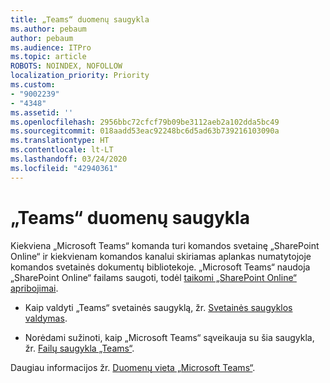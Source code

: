 ```yaml
---
title: „Teams“ duomenų saugykla
ms.author: pebaum
author: pebaum
ms.audience: ITPro
ms.topic: article
ROBOTS: NOINDEX, NOFOLLOW
localization_priority: Priority
ms.custom:
- "9002239"
- "4348"
ms.assetid: ''
ms.openlocfilehash: 2956bbc72cfcf79b09be3112aeb2a102dda5bc49
ms.sourcegitcommit: 018aadd53eac92248bc6d5ad63b739216103090a
ms.translationtype: HT
ms.contentlocale: lt-LT
ms.lasthandoff: 03/24/2020
ms.locfileid: "42940361"
---
```

# <a name="teams-data-storage"></a>„Teams“ duomenų saugykla

Kiekviena „Microsoft Teams“ komanda turi komandos svetainę „SharePoint Online“ ir kiekvienam komandos kanalui skiriamas aplankas numatytojoje komandos svetainės dokumentų bibliotekoje. „Microsoft Teams“ naudoja „SharePoint Online“ failams saugoti, todėl [taikomi „SharePoint Online“ apribojimai](https://docs.microsoft.com/microsoftteams/limits-specifications-teams#storage).

- Kaip valdyti „Teams“ svetainės saugyklą, žr. [Svetainės saugyklos valdymas](https://docs.microsoft.com/sharepoint/manage-site-collection-storage-limits#manage-individual-site-storage-limits).

- Norėdami sužinoti, kaip „Microsoft Teams“ sąveikauja su šia saugykla, žr. [Failų saugykla „Teams“](https://support.office.com/article/file-storage-in-teams-df5cc0a5-d1bb-414c-8870-46c6eb76686a).

Daugiau informacijos žr. [Duomenų vieta „Microsoft Teams“](https://docs.microsoft.com/microsoftteams/location-of-data-in-teams).
